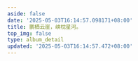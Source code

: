 ```yaml
---
aside: false
date: '2025-05-03T16:14:57.098171+08:00'
title: 鹏栖云崖，峡枕星河。
top_img: false
type: album_detail
updated: '2025-05-03T16:14:57.472+08:00'
---
```

